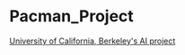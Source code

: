 # Pacman_Project
<a href="http://ai.berkeley.edu/project_overview.html">University of California, Berkeley's AI project</a>
